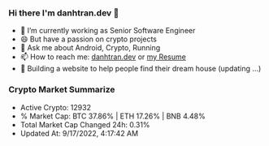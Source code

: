 ### Hi there I'm danhtran.dev 👋

- 🔭 I’m currently working as Senior Software Engineer
- 😄 But have a passion on crypto projects
- 💬 Ask me about Android, Crypto, Running 
- 📫 How to reach me: <a href="https://danhtran.dev" target="_blank">danhtran.dev</a> or <a href="Developer-Resume.pdf" target="_blank">my Resume</a>
- 🌱 Building a website to help people find their dream house (updating ...)

### Crypto Market Summarize
- Active Crypto: 12932
- % Market Cap: BTC 37.86% | ETH 17.26% | BNB 4.48%
- Total Market Cap Changed 24h: 0.31%
- Updated At: 9/17/2022, 4:17:42 AM
